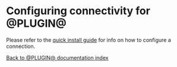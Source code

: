 Configuring connectivity for @PLUGIN@
=====================================

Please refer to the [quick install guide][quick] for info on how to
configure a connection.

[quick]: quick-install-guide.html
[Back to @PLUGIN@ documentation index][index]

[index]: index.html
